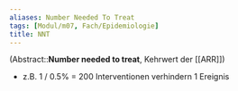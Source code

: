 ```yaml
---
aliases: Number Needed To Treat
tags: [Modul/m07, Fach/Epidemiologie]
title: NNT
---
```

(Abstract::**Number needed to treat**, Kehrwert der [[ARR]])
- z.B. 1 / 0.5% = 200 Interventionen verhindern 1 Ereignis